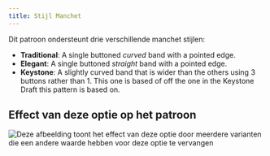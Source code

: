 ```yaml
---
title: Stijl Manchet
---
```


Dit patroon ondersteunt drie verschillende manchet stijlen:

-   **Traditional**: A single buttoned *curved* band with a pointed edge.
-   **Elegant**: A single buttoned *straight* band with a pointed edge.
-   **Keystone**: A slightly curved band that is wider than the others using 3 buttons rather than 1. This one is based of off the one in the Keystone Draft this pattern is based on.

## Effect van deze optie op het patroon

![Deze afbeelding toont het effect van deze optie door meerdere varianten die een andere waarde hebben voor deze optie te vervangen](cornelius_cuffstyle_sample.svg "Effect van deze optie op het patroon")
